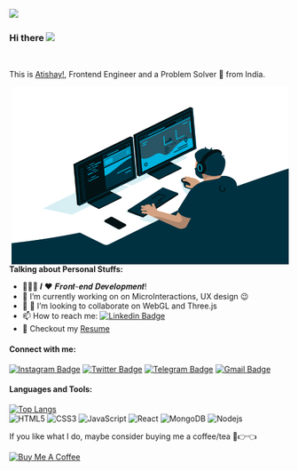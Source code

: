 ![](https://visitor-badge.glitch.me/badge?page_id=xAtishayx.xAtishayx)
### Hi there <img src="https://media.giphy.com/media/hvRJCLFzcasrR4ia7z/giphy.gif" width="25px">

<br />

This is [Atishay!](https://www.linkedin.com/in/atishay-srivastava-7a1140174/), Frontend Engineer and a Problem Solver 🚀 from India.

  <img align="right" alt="GIF" src="https://github.com/xAtishayx/xAtishayx/blob/main/code.gif?raw=true" width="500" height="320" />
  

**Talking about Personal Stuffs:**

- 👨🏽‍💻 𝑰 ❤️ 𝑭𝒓𝒐𝒏𝒕-𝒆𝒏𝒅 𝑫𝒆𝒗𝒆𝒍𝒐𝒑𝒎𝒆𝒏𝒕!
- 🌱 I’m currently working on on MicroInteractions, UX design :wink:
- 💬 👯 I’m looking to collaborate on WebGL and Three.js
- 📫 How to reach me: [![Linkedin Badge](https://img.shields.io/badge/-AtishaySrivastava-blue?style=flat-square&logo=Linkedin&logoColor=white&link=https://www.linkedin.com/in/atishay-srivastava-7a1140174/)](https://www.linkedin.com/in/atishay-srivastava-7a1140174/)
- 📝 Checkout my [Resume](https://drive.google.com/file/d/1Oyx-1gQzb5wqyj3yaslvLstFRbq0OGCL/view)
#### **Connect with me:**
[![Instagram Badge](https://img.shields.io/badge/-fake_atishay-e4405f?style=flat-square&logo=Instagram&logoColor=white&link=https://www.instagram.com/fake_atishay/)](https://www.instagram.com/fake_atishay/)
[![Twitter Badge](https://img.shields.io/badge/-xatishayx-00acee?style=flat-square&logo=Twitter&logoColor=white)](https://twitter.com/xatishayx)
[![Telegram Badge](https://img.shields.io/badge/-xatishayx-0088cc?style=flat-square&logo=Telegram&logoColor=white)](https://t.me/xatishayx)
[![Gmail Badge](https://img.shields.io/badge/-atishay.srivastava.10-d14836?style=flat-square&logo=Gmail&logoColor=white&link=mailto:atishay.srivastava.10@gmail.com)](mailto:atishay.srivastava.10@gmail.com)
<br />
#### **Languages and Tools:**  
  
[![Top Langs](https://github-readme-stats.vercel.app/api/top-langs/?username=xatishayx&layout=compact)](https://github.com/xAtishayx?tab=repositories)
<br/>
![HTML5](https://img.shields.io/badge/-HTML5-%23E44D27?style=flat-square&logo=html5&logoColor=ffffff)
![CSS3](https://img.shields.io/badge/-CSS3-%231572B6?style=flat-square&logo=css3)
![JavaScript](https://img.shields.io/badge/-JavaScript-%23F7DF1C?style=flat-square&logo=javascript&logoColor=000000&labelColor=%23F7DF1C&color=%23FFCE5A)
![React](https://img.shields.io/badge/-React-%23282C34?style=flat-square&logo=react)
  <img alt="MongoDB" src="https://img.shields.io/badge/-MongoDB-13aa52?style=flat-square&logo=mongodb&logoColor=white" />
  <img alt="Nodejs" src="https://img.shields.io/badge/-Nodejs-43853d?style=flat-square&logo=Node.js&logoColor=white" />




If you like what I do, maybe consider buying me a coffee/tea 🥺👉👈

<a href="https://www.buymeacoffee.com/xatishayx" target="_blank"><img src="https://cdn.buymeacoffee.com/buttons/v2/default-red.png" alt="Buy Me A Coffee" width="150" ></a>






